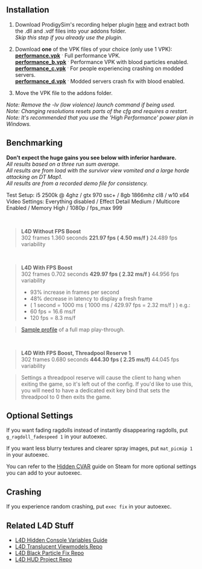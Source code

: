 Installation
------------------
1. Download ProdigySim's recording helper plugin [here](https://github.com/ProdigySim/recording_helpers/releases/download/v0.6/recording_helpers-0.6-l4d.zip) and extract both the .dll and .vdf files into your addons folder.         
*Skip this step if you already use the plugin.*    

2. Download **one** of the VPK files of your choice (only use 1 VPK):  
   **[performance.vpk](https://github.com/l4d/perf_boost/raw/master/performance.vpk)** ˑ Full performance VPK.    
   **[performance_b.vpk](https://github.com/l4d/perf_boost/raw/master/performance_b.vpk)** ˑ Performance VPK with blood particles enabled.    
   **[performance_c.vpk](https://github.com/l4d/perf_boost/raw/master/performance_c.vpk)** ˑ For people experiencing crashing on modded servers.    
   **[performance_d.vpk](https://github.com/l4d/perf_boost/raw/master/performance_d.vpk)** ˑ Modded servers crash fix with blood enabled.


3. Move the VPK file to the addons folder.

*Note: Remove the -lv (low violence) launch command if being used.*  
*Note: Changing resolutions resets parts of the cfg and requires a restart.*  
*Note: It's recommended that you use the 'High Performance' power plan in Windows.*


Benchmarking
------------------
**Don't expect the huge gains you see below with inferior hardware.**  
*All results based on a three run sum average.*    
*All results are from load with the survivor view vomited and a large horde attacking on DT Map1.*  
*All results are from a recorded demo file for consistency.*  

Test Setup: i5 2500k @ 4ghz / gtx 970 ssc+ / 8gb 1866mhz cl8 / w10 x64   
Video Settings: Everything disabled / Effect Detail Medium / Multicore Enabled / Memory High / 1080p / fps_max 999    

         

> **L4D Without FPS Boost**  
 302 frames 1.360 seconds **221.97 fps ( 4.50 ms/f )** 24.489 fps variability

         

> **L4D With FPS Boost**  
>  302 frames 0.702 seconds **429.97 fps ( 2.32 ms/f )** 44.956 fps variability
>  
> - 93% increase in frames per second
> - 48% decrease in latency to display a fresh frame
> - ( 1 second = 1000 ms ( 1000 ms / 429.97 fps = 2.32 ms/f ) ) e.g.:
>  - 60 fps = 16.6 ms/f
>  - 120 fps  = 8.3 ms/f

> [Sample profile](https://raw.githubusercontent.com/l4d/perf_boost/master/vprof_sample.log) of a full map play-through.

         

> **L4D With FPS Boost, Threadpool Reserve 1**  
  302 frames 0.680 seconds **444.30 fps ( 2.25 ms/f)** 44.045 fps variability
 
> Settings a threadpool reserve will cause the client to hang when exiting the game, so it's left out of the config. If you'd like to use this, you will need to have a dedicated exit key bind that sets the threadpool to 0 then exits the game.

Optional Settings
---------
If you want fading ragdolls instead of instantly disappearing ragdolls, put `g_ragdoll_fadespeed 1` in your autoexec.

If you want less blurry textures and clearer spray images, put `mat_picmip 1` in your autoexec.

You can refer to the [Hidden CVAR](http://steamcommunity.com/sharedfiles/filedetails/?id=564185677) guide on Steam for more optional settings you can add to your autoexec.

Crashing
---------
If you experience random crashing, put `exec fix` in your autoexec.

Related L4D Stuff
------------------
- [L4D Hidden Console Variables Guide](http://steamcommunity.com/sharedfiles/filedetails/?id=564185677)
- [L4D Translucent Viewmodels Repo](https://github.com/l4d/trans_vmodels) 
- [L4D Black Particle Fix Repo](https://github.com/l4d/particle_fix)
- [L4D HUD Project Repo](https://github.com/l4d/hud)
